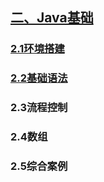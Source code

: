 ## [二、Java基础](../README.md)

### [2.1环境搭建](./notebooks/2.1.md)

### [2.2基础语法](./notebooks/2.2.md)

### 2.3流程控制

### 2.4数组

### 2.5综合案例